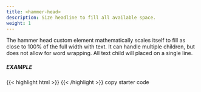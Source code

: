 ```yaml
---
title: <hammer-head>
description: Size headline to fill all available space.
weight: 1
---
```


<script async src="/labs/hammer-head.js"></script>

The hammer head custom element mathematically scales itself to fill as close to 100% of the full width with text. It can handle multiple children, but does not allow for word wrapping. All text child will placed on a single line.

##### EXAMPLE
<div class="story-module">
<hammer-head hidden style="text-align: center;">
  <h5 class="h1">Lorem ipsum</h5>
  <h5 class="h1">sed do eiusmod tempor incididunt</h5>
</hammer-head>
</div>

<div class="story-module">
{{< highlight html >}}
<script async src="https://media.mcclatchy.com/labs/hammer-head.js"></script>
<hammer-head hidden style="text-align: center;">
  <h5 class="h1">Lorem ipsum</h5>
  <h5 class="h1">sed do eiusmod tempor incididunt</h5>
</hammer-head>
{{< /highlight >}}
<copy-highlight class="button promo">copy starter code</copy-highlight>
</div>
